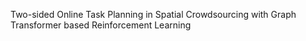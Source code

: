 Two-sided Online Task Planning in Spatial Crowdsourcing with Graph Transformer based Reinforcement Learning 
